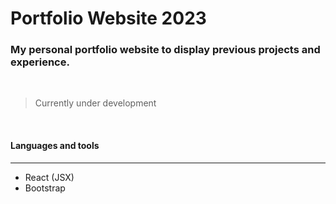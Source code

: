 # Portfolio Website 2023
### My personal portfolio website to display previous projects and experience.  
<br/>

<!-- ![Insert Image Link Here]() -->

> Currently under development 

<br/>

#### Languages and tools 
---

* React (JSX)
* Bootstrap